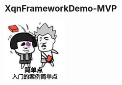 # XqnFrameworkDemo-MVP






![image](https://github.com/mingtianguohou100/XqnFrameworkDemo/blob/master/images/8df9659e82665f0e6de42783363abb67.jpg)

